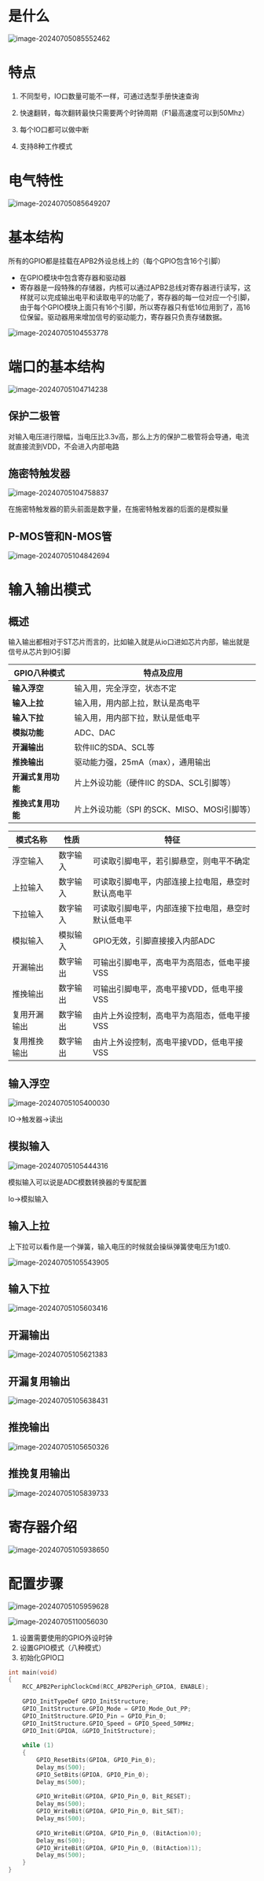 # 是什么

![image-20240705085552462](https://gitlab.com/18355291538/picture/-/raw/main/pictures/2024/07/5_8_55_52_202407050855539.png)

# 特点

1. 不同型号，IO口数量可能不一样，可通过选型手册快速查询

2. 快速翻转，每次翻转最快只需要两个时钟周期（F1最高速度可以到50Mhz）

3. 每个IO口都可以做中断

4. 支持8种工作模式

# 电气特性

![image-20240705085649207](https://gitlab.com/18355291538/picture/-/raw/main/pictures/2024/07/5_8_56_49_202407050856261.png)

# 基本结构

所有的GPIO都是挂载在APB2外设总线上的（每个GPIO包含16个引脚）

- 在GPIO模块中包含寄存器和驱动器
- 寄存器是一段特殊的存储器，内核可以通过APB2总线对寄存器进行读写，这样就可以完成输出电平和读取电平的功能了，寄存器的每一位对应一个引脚，由于每个GPIO模块上面只有16个引脚，所以寄存器只有低16位用到了，高16位保留。驱动器用来增加信号的驱动能力，寄存器只负责存储数据。

![image-20240705104553778](https://gitlab.com/18355291538/picture/-/raw/main/pictures/2024/07/5_10_45_53_202407051045843.png)

# 端口的基本结构

![image-20240705104714238](https://gitlab.com/18355291538/picture/-/raw/main/pictures/2024/07/5_10_47_14_202407051047297.png)

## 保护二极管

对输入电压进行限幅，当电压比3.3v高，那么上方的保护二极管将会导通，电流就直接流到VDD，不会进入内部电路

## 施密特触发器

![image-20240705104758837](https://gitlab.com/18355291538/picture/-/raw/main/pictures/2024/07/5_10_47_58_202407051047900.png)

在施密特触发器的箭头前面是数字量，在施密特触发器的后面的是模拟量

## P-MOS管和N-MOS管

![image-20240705104842694](https://gitlab.com/18355291538/picture/-/raw/main/pictures/2024/07/5_10_48_42_202407051048750.png)

# 输入输出模式

## 概述

输入输出都相对于ST芯片而言的，比如输入就是从io口进如芯片内部，输出就是信号从芯片到IO引脚

| **GPIO**八种模式   | **特点及应用**                              |
| ------------------ | ------------------------------------------- |
| **输入浮空**       | 输入用，完全浮空，状态不定                  |
| **输入上拉**       | 输入用，用内部上拉，默认是高电平            |
| **输入下拉**       | 输入用，用内部下拉，默认是低电平            |
| **模拟功能**       | ADC、DAC                                    |
| **开漏输出**       | 软件IIC的SDA、SCL等                         |
| **推挽输出**       | 驱动能力强，25mA（max），通用输出           |
| **开漏式复用功能** | 片上外设功能（硬件IIC 的SDA、SCL引脚等）    |
| **推挽式复用功能** | 片上外设功能（SPI 的SCK、MISO、MOSI引脚等） |

| **模式名称** | **性质** | **特征**                                           |
| ------------ | -------- | -------------------------------------------------- |
| 浮空输入     | 数字输入 | 可读取引脚电平，若引脚悬空，则电平不确定           |
| 上拉输入     | 数字输入 | 可读取引脚电平，内部连接上拉电阻，悬空时默认高电平 |
| 下拉输入     | 数字输入 | 可读取引脚电平，内部连接下拉电阻，悬空时默认低电平 |
| 模拟输入     | 模拟输入 | GPIO无效，引脚直接接入内部ADC                      |
| 开漏输出     | 数字输出 | 可输出引脚电平，高电平为高阻态，低电平接VSS        |
| 推挽输出     | 数字输出 | 可输出引脚电平，高电平接VDD，低电平接VSS           |
| 复用开漏输出 | 数字输出 | 由片上外设控制，高电平为高阻态，低电平接VSS        |
| 复用推挽输出 | 数字输出 | 由片上外设控制，高电平接VDD，低电平接VSS           |

## 输入浮空

![image-20240705105400030](https://gitlab.com/18355291538/picture/-/raw/main/pictures/2024/07/5_10_54_0_202407051054099.png)

IO->触发器->读出

## 模拟输入

![image-20240705105444316](https://gitlab.com/18355291538/picture/-/raw/main/pictures/2024/07/5_10_54_44_202407051054379.png)

模拟输入可以说是ADC模数转换器的专属配置

Io->模拟输入

## 输入上拉

上下拉可以看作是一个弹簧，输入电压的时候就会操纵弹簧使电压为1或0.

![image-20240705105543905](https://gitlab.com/18355291538/picture/-/raw/main/pictures/2024/07/5_10_55_43_202407051055962.png)

## 输入下拉

![image-20240705105603416](https://gitlab.com/18355291538/picture/-/raw/main/pictures/2024/07/5_10_56_3_202407051056484.png)

## 开漏输出

![image-20240705105621383](https://gitlab.com/18355291538/picture/-/raw/main/pictures/2024/07/5_10_56_21_202407051056449.png)

## 开漏复用输出

![image-20240705105638431](https://gitlab.com/18355291538/picture/-/raw/main/pictures/2024/07/5_10_56_38_202407051056485.png)

## 推挽输出

![image-20240705105650326](https://gitlab.com/18355291538/picture/-/raw/main/pictures/2024/07/5_10_56_50_202407051056398.png)

## 推挽复用输出

![image-20240705105839733](https://gitlab.com/18355291538/picture/-/raw/main/pictures/2024/07/5_10_58_39_202407051058807.png)

# 寄存器介绍

![image-20240705105938650](https://gitlab.com/18355291538/picture/-/raw/main/pictures/2024/07/5_10_59_38_202407051059707.png)

# 配置步骤

![image-20240705105959628](https://gitlab.com/18355291538/picture/-/raw/main/pictures/2024/07/5_10_59_59_202407051059679.png)

![image-20240705110056030](https://gitlab.com/18355291538/picture/-/raw/main/pictures/2024/07/5_11_0_56_202407051100087.png)

1. 设置需要使用的GPIO外设时钟
2. 设置GPIO模式（八种模式）
3. 初始化GPIO口

```c
int main(void)
{
	RCC_APB2PeriphClockCmd(RCC_APB2Periph_GPIOA, ENABLE);
	
	GPIO_InitTypeDef GPIO_InitStructure;
	GPIO_InitStructure.GPIO_Mode = GPIO_Mode_Out_PP;
	GPIO_InitStructure.GPIO_Pin = GPIO_Pin_0;
	GPIO_InitStructure.GPIO_Speed = GPIO_Speed_50MHz;
	GPIO_Init(GPIOA, &GPIO_InitStructure);
	
	while (1)
	{
		GPIO_ResetBits(GPIOA, GPIO_Pin_0);
		Delay_ms(500);
		GPIO_SetBits(GPIOA, GPIO_Pin_0);
		Delay_ms(500);
		
		GPIO_WriteBit(GPIOA, GPIO_Pin_0, Bit_RESET);
		Delay_ms(500);
		GPIO_WriteBit(GPIOA, GPIO_Pin_0, Bit_SET);
		Delay_ms(500);
		
		GPIO_WriteBit(GPIOA, GPIO_Pin_0, (BitAction)0);
		Delay_ms(500);
		GPIO_WriteBit(GPIOA, GPIO_Pin_0, (BitAction)1);
		Delay_ms(500);
	}
}

```

